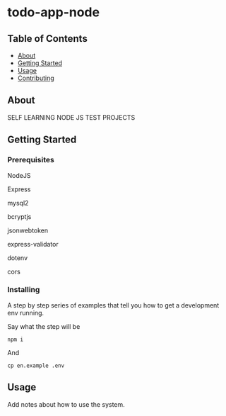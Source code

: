 # todo-app-node

## Table of Contents

- [About](#about)
- [Getting Started](#getting_started)
- [Usage](#usage)
- [Contributing](../CONTRIBUTING.md)

## About <a name = "about"></a>

SELF LEARNING NODE JS TEST PROJECTS

## Getting Started <a name = "getting_started"></a>


### Prerequisites

NodeJS

Express

mysql2

bcryptjs

jsonwebtoken

express-validator

dotenv

cors

### Installing

A step by step series of examples that tell you how to get a development env running.

Say what the step will be

```
npm i
```

And 

```
cp en.example .env
```


## Usage <a name = "usage"></a>

Add notes about how to use the system.
